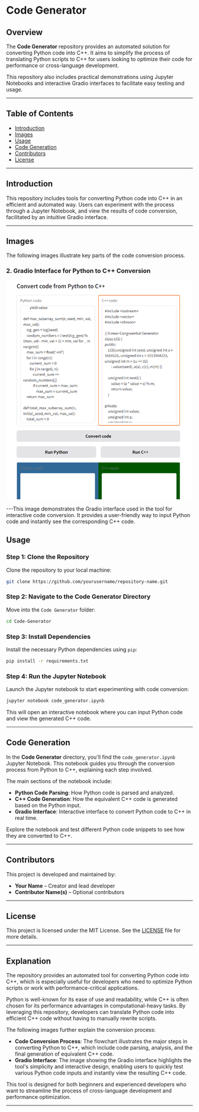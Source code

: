 
# Code Generator

## Overview

The **Code Generator** repository provides an automated solution for converting Python code into C++. It aims to simplify the process of translating Python scripts to C++ for users looking to optimize their code for performance or cross-language development.

This repository also includes practical demonstrations using Jupyter Notebooks and interactive Gradio interfaces to facilitate easy testing and usage.

---

## Table of Contents

- [Introduction](#introduction)
- [Images](#images)
- [Usage](#usage)
- [Code Generation](#code-generation)
- [Contributors](#contributors)
- [License](#license)

---

## Introduction

This repository includes tools for converting Python code into C++ in an efficient and automated way. Users can experiment with the process through a Jupyter Notebook, and view the results of code conversion, facilitated by an intuitive Gradio interface.

---

## Images

The following images illustrate key parts of the code conversion process.

### 2. **Gradio Interface for Python to C++ Conversion**

![Gradio Interface for Conversion](../images/immageofgradio_convert_py_to_c++.png)


---This image demonstrates the Gradio interface used in the tool for interactive code conversion. It provides a user-friendly way to input Python code and instantly see the corresponding C++ code.

## Usage

### Step 1: Clone the Repository

Clone the repository to your local machine:

```bash
git clone https://github.com/yourusername/repository-name.git
```

### Step 2: Navigate to the Code Generator Directory

Move into the `Code Generator` folder:

```bash
cd Code-Generator
```

### Step 3: Install Dependencies

Install the necessary Python dependencies using `pip`:

```bash
pip install -r requirements.txt
```

### Step 4: Run the Jupyter Notebook

Launch the Jupyter notebook to start experimenting with code conversion:

```bash
jupyter notebook code_generator.ipynb
```

This will open an interactive notebook where you can input Python code and view the generated C++ code.

---

## Code Generation

In the **Code Generator** directory, you'll find the `code_generator.ipynb` Jupyter Notebook. This notebook guides you through the conversion process from Python to C++, explaining each step involved.

The main sections of the notebook include:
- **Python Code Parsing**: How Python code is parsed and analyzed.
- **C++ Code Generation**: How the equivalent C++ code is generated based on the Python input.
- **Gradio Interface**: Interactive interface to convert Python code to C++ in real time.

Explore the notebook and test different Python code snippets to see how they are converted to C++.

---

## Contributors

This project is developed and maintained by:

- **Your Name** – Creator and lead developer
- **Contributor Name(s)** – Optional contributors

---

## License

This project is licensed under the MIT License. See the [LICENSE](LICENSE) file for more details.

---

## Explanation

The repository provides an automated tool for converting Python code into C++, which is especially useful for developers who need to optimize Python scripts or work with performance-critical applications.

Python is well-known for its ease of use and readability, while C++ is often chosen for its performance advantages in computational-heavy tasks. By leveraging this repository, developers can translate Python code into efficient C++ code without having to manually rewrite scripts.

The following images further explain the conversion process:
- **Code Conversion Process**: The flowchart illustrates the major steps in converting Python to C++, which include code parsing, analysis, and the final generation of equivalent C++ code.
- **Gradio Interface**: The image showing the Gradio interface highlights the tool's simplicity and interactive design, enabling users to quickly test various Python code inputs and instantly view the resulting C++ code.

This tool is designed for both beginners and experienced developers who want to streamline the process of cross-language development and performance optimization.

---
